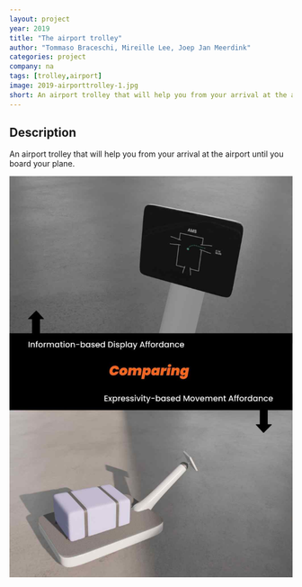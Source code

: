 ```yaml
---
layout: project
year: 2019
title: "The airport trolley"
author: "Tommaso Braceschi, Mireille Lee, Joep Jan Meerdink"
categories: project
company: na
tags: [trolley,airport]
image: 2019-airporttrolley-1.jpg
short: An airport trolley that will help you from your arrival at the airport until you board your plane.
---
```


## Description
An airport trolley that will help you from your arrival at the airport until you board your plane.

<div class="project-image">
  <img src="/assets/img/2019-airporttrolley-2.jpg">
</div>